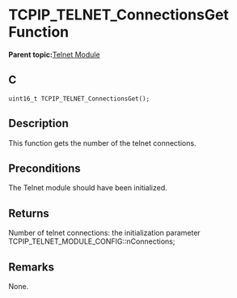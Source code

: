 # TCPIP\_TELNET\_ConnectionsGet Function

**Parent topic:**[Telnet Module](GUID-B0FCC6E9-74D8-443B-8F61-7317500EEFF3.md)

## C

```
uint16_t TCPIP_TELNET_ConnectionsGet();
```

## Description

This function gets the number of the telnet connections.

## Preconditions

The Telnet module should have been initialized.

## Returns

Number of telnet connections: the initialization parameter TCPIP\_TELNET\_MODULE\_CONFIG::nConnections;

## Remarks

None.

